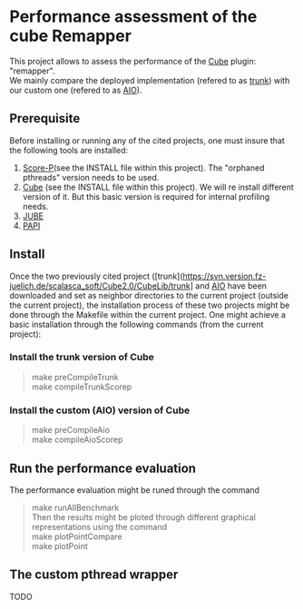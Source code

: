 # Performance assessment of the cube Remapper
This project allows to assess the performance of the [Cube](http://www.scalasca.org/software/cube-4.x/download.html) plugin: "remapper".</br>
We mainly compare the deployed implementation (refered to as [trunk](https://svn.version.fz-juelich.de/scalasca_soft/Cube2.0/CubeLib/trunk)) with our custom one (refered to as [AIO](https://svn.version.fz-juelich.de/scalasca_soft/Cube2.0/CubeLib/branches/DEV-SL-AIO)). </br>

## Prerequisite
Before installing or running any of the cited projects, one must insure that the following tools are installed:
  1. [Score-P](http://www.vi-hps.org/projects/score-p/)(see the INSTALL file within this project).  The "orphaned pthreads" version needs to be used.</br>
  2. [Cube](http://www.scalasca.org/software/cube-4.x/download.html) (see the INSTALL file within this project).  We will re install different version of it.   But this basic version is required for internal profiling needs.</br>
  3. [JUBE](http://www.fz-juelich.de/ias/jsc/EN/Expertise/Support/Software/JUBE/JUBE2/_node.html)</br>
  4. [PAPI](http://icl.cs.utk.edu/papi/index.html) </br>

## Install
Once the two previously cited project ([trunk](https://svn.version.fz-juelich.de/scalasca_soft/Cube2.0/CubeLib/trunk] and [AIO](https://svn.version.fz-juelich.de/scalasca_soft/Cube2.0/CubeLib/branches/DEV-SL-AIO]) have been downloaded and set as neighbor directories to the current project (outside the current project), the installation process of these two projects might be done through the Makefile within the current project.   One might achieve a basic installation through the following commands (from the current project):

### Install the trunk version of Cube
>make preCompileTrunk   </br>
>make compileTrunkScorep </br> 

### Install the custom (AIO) version of Cube
>make preCompileAio        </br>
>make compileAioScorep     </br>

## Run the performance evaluation
The performance evaluation might be runed through the command </br>
>make runAllBenchmark </br>
Then the results might be ploted through different graphical representations using the command </br>
>make plotPointCompare </br>
>make plotPoint </br>

## The custom pthread wrapper
TODO